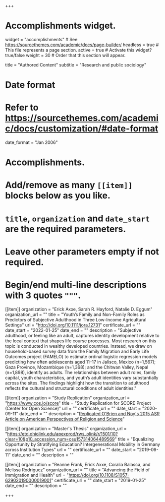 +++
# Accomplishments widget.
widget = "accomplishments"  # See https://sourcethemes.com/academic/docs/page-builder/
headless = true  # This file represents a page section.
active = true  # Activate this widget? true/false
weight = 30  # Order that this section will appear.

title = "Authored Content"
subtitle = "Research and public sociology"

# Date format
#   Refer to https://sourcethemes.com/academic/docs/customization/#date-format
date_format = "Jan 2006"

# Accomplishments.
#   Add/remove as many `[[item]]` blocks below as you like.
#   `title`, `organization` and `date_start` are the required parameters.
#   Leave other parameters empty if not required.
#   Begin/end multi-line descriptions with 3 quotes `"""`.

[[item]]
  organization = "Erick Axxe, Sarah R. Hayford, Natalie D. Eggum"
  organization_url = ""
  title = "Youth’s Family and Non-Family Roles as Predictors of Subjective Adulthood in Three Low-Income Agricultural Settings"
  url = "http://doi.org/10.1111/jora.12731"
  certificate_url = ""
  date_start = "2022-01-25"
  date_end = ""
  description = "Subjective adulthood, or feeling like an adult, captures identity development relative to the local context that shapes life course processes. Most research on this topic is conducted in wealthy developed countries. Instead, we draw on household-based survey data from the Family Migration and Early Life Outcomes project (FAMELO) to estimate ordinal logistic regression models predicting how often adolescents aged 11–17 in Jalisco, Mexico (n=1,567); Gaza Province, Mozambique (n=1,368); and the Chitwan Valley, Nepal (n=1,898), identify as adults. The relationships between adult roles, family capital, youth characteristics, and youth’s adult identities vary substantially across the sites. The findings highlight how the transition to adulthood reflects the cultural and structural conditions of adult identities."

[[item]]
  organization = "Study Replication"
  organization_url = "https://www.cos.io/score"
  title = "Study Replication for SCORE Project (Center for Open Science)"
  url = ""
  certificate_url = ""
  date_start = "2020-09-11"
  date_end = ""
  description = "[Replicated O'Brien and Noy's 2015 ASR Article on American Perspectives of Religion and Science](https://osf.io/7qnrs/?view_only=aa04eb52de9d4c599b6fcf19a5d0b69e)"

[[item]]
  organization = "Master's Thesis"
  organization_url = "https://etd.ohiolink.edu/apexprod/rws_olink/r/1501/10?clear=10&p10_accession_num=osu157314064489569"
  title = "Equalizing Opportunity by Stratifying Education? Intergenerational Mobility in Germany across Institution Types"
  url = ""
  certificate_url = ""
  date_start = "2019-09-11"
  date_end = ""
  description = ""

[[item]]
  organization = "Reanne Frank, Erick Axxe, Coralia Balasca, and Melissa Rodriguez"
  organization_url = ""
  title = "Advancing the Field of Immigration and Health"
  url = "https://doi.org/10.1108/S1057-629020190000019001"
  certificate_url = ""
  date_start = "2019-01-25"
  date_end = ""
  description = ""

+++